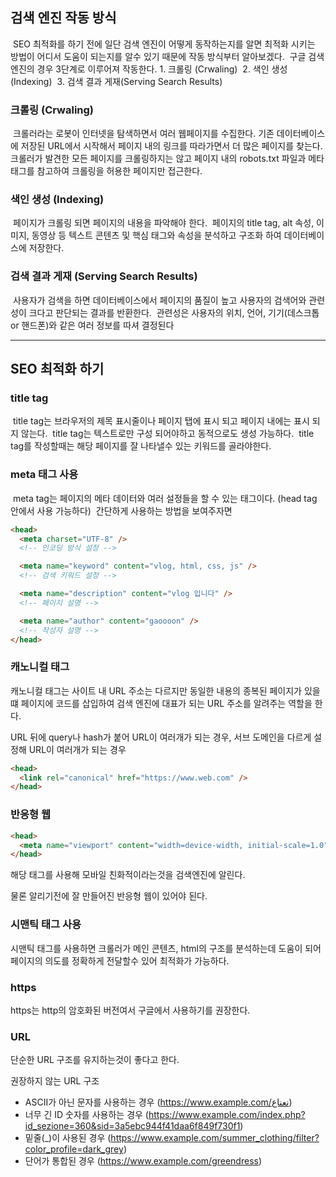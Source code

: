 ## 검색 엔진 작동 방식

​
SEO 최적화를 하기 전에 일단 검색 엔진이 어떻게 동작하는지를 알면 최적화 시키는 방법이 어디서 도움이 되는지를 알수 있기 때문에 작동 방식부터 알아보겠다.
​
구글 검색 엔진의 경우 3단계로 이루어져 작동한다.
​
1\. 크롤링 (Crwaling)
​
2\. 색인 생성 (Indexing)
​
3\. 검색 결과 게재(Serving Search Results)
​

### 크롤링 (Crwaling)

​
크롤러라는 로봇이 인터넷을 탐색하면서 여러 웹페이지를 수집한다.
​
기존 데이터베이스에 저장된 URL에서 시작해서 페이지 내의 링크를 따라가면서 더 많은 페이지를 찾는다.
​
크롤러가 발견한 모든 페이지를 크롤링하지는 않고 페이지 내의 robots.txt 파일과 메타 태그를 참고하여 크롤링을 허용한 페이지만 접근한다.
​

### 색인 생성 (Indexing)

​
페이지가 크롤링 되면 페이지의 내용을 파악해야 한다.
​
페이지의 title tag, alt 속성, 이미지, 동영상 등 텍스트 콘텐츠 및 핵심 태그와 속성을 분석하고 구조화 하여 데이터베이스에 저장한다.
​

### 검색 결과 게재 (Serving Search Results)

​
사용자가 검색을 하면 데이터베이스에서 페이지의 품질이 높고 사용자의 검색어와 관련성이 크다고 판단되는 결과를 반환한다.
​
관련성은 사용자의 위치, 언어, 기기(데스크톱 or 핸드폰)와 같은 여러 정보를 따셔 결정된다
​

---

## SEO 최적화 하기

### title tag

​
title tag는 브라우저의 제목 표시줄이나 페이지 탭에 표시 되고 페이지 내에는 표시 되지 않는다.
​
title tag는 텍스트로만 구성 되어야하고 동적으로도 생성 가능하다.
​
title tag를 작성할때는 해당 페이지를 잘 나타낼수 있는 키워드를 골라야한다.
​

### meta 태그 사용

​
meta tag는 페이지의 메타 데이터와 여러 설정들을 할 수 있는 태그이다. (head tag 안에서 사용 가능하다)
​
간단하게 사용하는 방법을 보여주자면
​

```html
<head>
  <meta charset="UTF-8" />
  <!-- 인코딩 방식 설정 -->

  <meta name="keyword" content="vlog, html, css, js" />
  <!-- 검색 키워드 설정 -->

  <meta name="description" content="vlog 입니다" />
  <!-- 페이지 설명 -->

  <meta name="author" content="gaoooon" />
  <!-- 작성자 설명 -->
</head>
```

### 캐노니컬 태그

캐노니컬 태그는 사이트 내 URL 주소는 다르지만 동일한 내용의 종복된 페이지가 있을 떄 페이지에 코드를 삽입하여 검색 엔진에 대표가 되는 URL 주소를 알려주는 역할을 한다.

URL 뒤에 query나 hash가 붙어 URL이 여러개가 되는 경우, 서브 도메인을 다르게 설정해 URL이 여러개가 되는 경우

```html
<head>
  <link rel="canonical" href="https://www.web.com" />
</head>
```

### 반응형 웹

```html
<head>
  <meta name="viewport" content="width=device-width, initial-scale=1.0" />
</head>
```

해당 태그를 사용해 모바일 친화적이라는것을 검색엔진에 알린다.

물론 알리기전에 잘 만들어진 반응형 웹이 있어야 된다.

### 시맨틱 태그 사용

시맨틱 태그를 사용하면 크롤러가 메인 콘텐츠, html의 구조를 분석하는데 도움이 되어 페이지의 의도를 정확하게 전달할수 있어 최적화가 가능하다.

### https

https는 http의 암호화된 버전여서 구글에서 사용하기를 권장한다.

### URL

단순한 URL 구조를 유지하는것이 좋다고 한다.

권장하지 않는 URL 구조

- ASCII가 아닌 문자를 사용하는 경우 (https://www.example.com/نعناع)
- 너무 긴 ID 숫자를 사용하는 경우 (https://www.example.com/index.php?id_sezione=360&sid=3a5ebc944f41daa6f849f730f1)
- 밑줄(\_)이 사용된 경우 (https://www.example.com/summer_clothing/filter?color_profile=dark_grey)
- 단어가 통합된 경우 (https://www.example.com/greendress)
